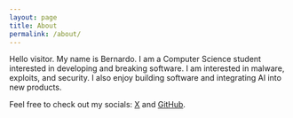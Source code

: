 ```yaml
---
layout: page
title: About
permalink: /about/
---
```


Hello visitor. My name is Bernardo. I am a Computer Science student interested in developing and breaking software. I am interested in malware, exploits, and security. I also enjoy building software and integrating AI into new products.

Feel free to check out my socials: [X](https://x.com/bernKing20) and [GitHub](https://github.com/BernKing).
